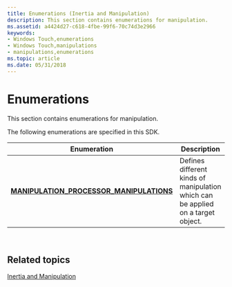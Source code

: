 ```yaml
---
title: Enumerations (Inertia and Manipulation)
description: This section contains enumerations for manipulation.
ms.assetid: a4424d27-c618-4fbe-99f6-70c74d3e2966
keywords:
- Windows Touch,enumerations
- Windows Touch,manipulations
- manipulations,enumerations
ms.topic: article
ms.date: 05/31/2018
---
```


# Enumerations

This section contains enumerations for manipulation.

The following enumerations are specified in this SDK.



| Enumeration                                                                            | Description                                                                      |
|----------------------------------------------------------------------------------------|----------------------------------------------------------------------------------|
| [**MANIPULATION\_PROCESSOR\_MANIPULATIONS**](/windows/desktop/api/manipulations/ne-manipulations-manipulation_processor_manipulations) | Defines different kinds of manipulation which can be applied on a target object. |



 

## Related topics

<dl> <dt>

[Inertia and Manipulation](inertia-and-manipulation-reference.md)
</dt> </dl>

 

 




